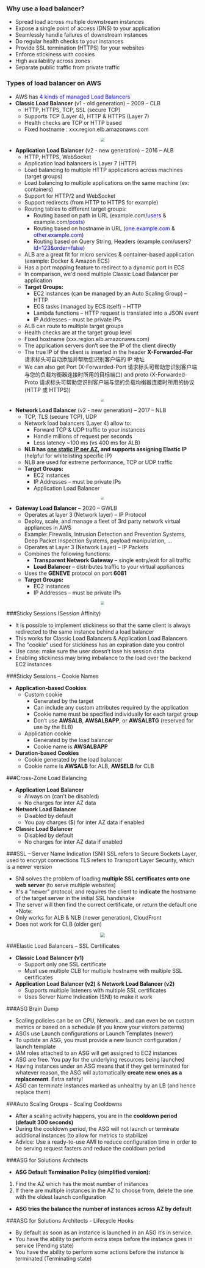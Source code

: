 ### Why use a load balancer?

- Spread load across multiple downstream instances
- Expose a single point of access (DNS) to your application
- Seamlessly handle failures of downstream instances
- Do regular health checks to your instances
- Provide SSL termination (HTTPS) for your websites
- Enforce stickiness with cookies
- High availability across zones
- Separate public traffic from private traffic

### Types of load balancer on AWS

- AWS has <font color=blue>4 kinds of managed Load Balancers</font>
- **Classic Load Balancer** (v1 - old generation) – 2009 – CLB
  - HTTP, HTTPS, TCP, SSL (secure TCP)
  - Supports TCP (Layer 4), HTTP & HTTPS (Layer 7)
  - Health checks are TCP or HTTP based
  - Fixed hostname : xxx.region.elb.amazonaws.com
<center><img src="https://img2022.cnblogs.com/blog/2122768/202204/2122768-20220417095016651-1564828897.png" style="zoom:65%"></center>

- **Application Load Balancer** (v2 - new generation) – 2016 – ALB
  - HTTP, HTTPS, WebSocket
  - Application load balancers is Layer 7 (HTTP)
  - Load balancing to multiple HTTP applications across machines (target groups)
  - Load balancing to multiple applications on the same machine (ex: containers)
  - Support for HTTP/2 and WebSocket
  - Support redirects (from HTTP to HTTPS for example)
  - Routing tables to different target groups:
    - Routing based on path in URL (example.com/<font color=blue>users</font> & example.com/<font color=blue>posts</font>)
    - Routing based on hostname in URL (<font color=blue>one.example.com</font> & <font color=blue>other.example.com</font>)
    - Routing based on Query String, Headers (example.com/users?<font color=blue>id=123&order=false</font>)
  - ALB are a great fit for micro services & container-based application (example: Docker & Amazon ECS)
  - Has a port mapping feature to redirect to a dynamic port in ECS
  - In comparison, we'd need multiple Classic Load Balancer per application
  - **Target Groups:**
    - EC2 instances (can be managed by an Auto Scaling Group) – HTTP
    - ECS tasks (managed by ECS itself) – HTTP
    - Lambda functions – HTTP request is translated into a JSON event
    - IP Addresses – must be private IPs
  - ALB can route to multiple target groups
  - Health checks are at the target group level
  - Fixed hostname (xxx.region.elb.amazonaws.com)
  - The application servers don’t see the IP of the client directly
  - The true IP of the client is inserted in the header **X-Forwarded-For** 请求标头可自动添加并帮助您识别客户端的 IP 地址
  - We can also get Port (X-Forwarded-Port 请求标头可帮助您识别客户端与您的负载均衡器连接时所用的目标端口) and proto (X-Forwarded-Proto 请求标头可帮助您识别客户端与您的负载均衡器连接时所用的协议 (HTTP 或 HTTPS))
<center><img src="https://img2022.cnblogs.com/blog/2122768/202204/2122768-20220417095141938-1484209070.png" style="zoom:45%"></center>

- **Network Load Balancer** (v2 - new generation) – 2017 – NLB
  - TCP, TLS (secure TCP), UDP
  - Network load balancers (Layer 4) allow to:
    - Forward TCP & UDP traffic to your instances
    - Handle millions of request per seconds
    - Less latency ~100 ms (vs 400 ms for ALB)
  - **NLB has <u>one static IP per AZ</u>, and supports assigning Elastic IP** (helpful for whitelisting specific IP)
  - NLB are used for extreme performance, TCP or UDP traffic
  - **Target Groups:**
    - EC2 instances
    - IP Addresses – must be private IPs
    - Application Load Balancer
<center><img src="https://img2022.cnblogs.com/blog/2122768/202204/2122768-20220417100514118-903354844.png" style="zoom:45%"></center>

- **Gateway Load Balancer** – 2020 – GWLB
  - Operates at layer 3 (Network layer) – IP Protocol
  - Deploy, scale, and manage a fleet of 3rd party network virtual appliances in AWS
  - Example: Firewalls, Intrusion Detection and Prevention Systems, Deep Packet Inspection Systems, payload manipulation, …
  - Operates at Layer 3 (Network Layer) – IP Packets
  - Combines the following functions:
    - **Transparent Network Gateway** – single entry/exit for all traffic
    - **Load Balancer** – distributes traffic to your virtual appliances
  - Uses the **GENEVE** protocol on port **6081**
  - **Target Groups:**
    - EC2 instances
    - IP Addresses – must be private IPs
<center><img src="https://img2022.cnblogs.com/blog/2122768/202204/2122768-20220417101428759-1339007177.png" style="zoom:55%"></center>

###Sticky Sessions (Session Affinity)
- It is possible to implement stickiness so that the same client is always redirected to the same instance behind a load balancer
- This works for Classic Load Balancers & Application Load Balancers
- The "cookie" used for stickiness has an expiration date you control
- Use case: make sure the user doesn’t lose his session data
- Enabling stickiness may bring imbalance to the load over the backend EC2 instances

###Sticky Sessions – Cookie Names
- **Application-based Cookies**
   - Custom cookie
     - Generated by the target
     - Can include any custom attributes required by the application
     - Cookie name must be specified individually for each target group
     - Don’t use **AWSALB**, **AWSALBAPP**, or **AWSALBTG** (reserved for use by the ELB)
   - Application cookie
     - Generated by the load balancer
     - Cookie name is **AWSALBAPP**
- **Duration-based Cookies**
  - Cookie generated by the load balancer
  - Cookie name is **AWSALB** for ALB, **AWSELB** for CLB

###Cross-Zone Load Balancing
- **Application Load Balancer**
  - Always on (can't be disabled)
  - No charges for inter AZ data
- **Network Load Balancer**
  - Disabled by default
  - You pay charges ($) for inter AZ data if enabled
- **Classic Load Balancer**
  - Disabled by default
  - No charges for inter AZ data if enabled

###SSL – Server Name Indication (SNI)
SSL refers to Secure Sockets Layer, used to encrypt connections
TLS refers to Transport Layer Security, which is a newer version
- SNI solves the problem of loading **multiple SSL certificates onto one web server** (to serve multiple websites)
- It's a "newer" protocol, and requires the client to **indicate** the hostname of the target server in the initial SSL handshake
- The server will then find the correct certificate, or return the default one
*Note:
- Only works for ALB & NLB (newer generation), CloudFront
- Does not work for CLB (older gen)
<center><img src="https://img2022.cnblogs.com/blog/2122768/202204/2122768-20220417105021077-1551708013.png" style="zoom:75%"></center>

###Elastic Load Balancers – SSL Certificates
- **Classic Load Balancer (v1)**
  - Support only one SSL certificate
  - Must use multiple CLB for multiple hostname with multiple SSL certificates 
- **Application Load Balancer (v2)** & **Network Load Balancer (v2)**
  - Supports multiple listeners with multiple SSL certificates
  - Uses Server Name Indication (SNI) to make it work

###ASG Brain Dump
- Scaling policies can be on CPU, Network… and can even be on custom metrics or based on a schedule (if you know your visitors patterns)
- ASGs use Launch configurations or Launch Templates (newer)
- To update an ASG, you must provide a new launch configuration / launch template
- IAM roles attached to an ASG will get assigned to EC2 instances
- ASG are free. You pay for the underlying resources being launched
- Having instances under an ASG means that if they get terminated for whatever reason, the ASG will automatically **create new ones as a replacement**. Extra safety!
- ASG can terminate instances marked as unhealthy by an LB (and hence replace them)

###Auto Scaling Groups - Scaling Cooldowns
- After a scaling activity happens, you are in the **cooldown period (default 300 seconds)**
- During the cooldown period, the ASG will not launch or terminate additional instances (to allow for metrics to stabilize)
- Advice: Use a ready-to-use AMI to reduce configuration time in order to be serving request fasters and reduce the cooldown period

###ASG for Solutions Architects
- **ASG Default Termination Policy (simplified version):**
1. Find the AZ which has the most number of instances
2. If there are multiple instances in the AZ to choose from, delete the one with the oldest launch configuration
- **ASG tries the balance the number of instances across AZ by default**

###ASG for Solutions Architects - Lifecycle Hooks
- By default as soon as an instance is launched in an ASG it’s in service.
- You have the ability to perform extra steps before the instance goes in service (Pending state)
- You have the ability to perform some actions before the instance is terminated (Terminating state)